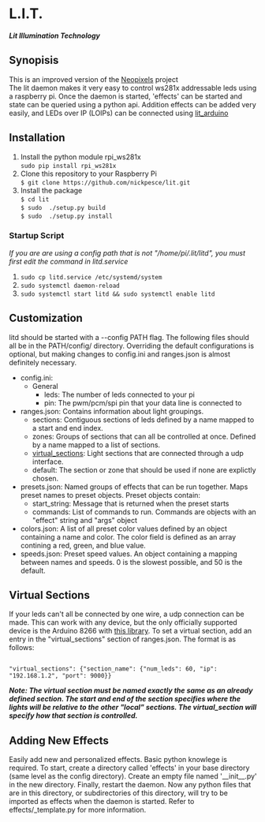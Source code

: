 # L.I.T.
***Lit Illumination Technology***
## Synopisis
This is an improved version of the <a href="http://github.com/nickpesce/neopixels">Neopixels</a> project</br>
The lit daemon makes it very easy to control ws281x addressable leds using a raspberry pi. Once the daemon is started, 'effects' can be started and state can be queried using a python api. Addition effects can be added very easily, and LEDs over IP (LOIPs) can be connected using [lit_arduino](https://github.com/nickpesce/lit_arduino)
## Installation
<ol>
<li>Install the python module rpi_ws281x<br/>
<code>sudo pip install rpi_ws281x</code></li>
<li>Clone this repository to your Raspberry Pi<br/>
<code>$ git clone https://github.com/nickpesce/lit.git</code></li>
<li>Install the package<br/>
  <code>$ cd lit</code><br/>
  <code>$ sudo  ./setup.py build</code> <br/>
  <code>$ sudo  ./setup.py install</code></li>
</ol>

### Startup Script
*If you are are using a config path that is not "/home/pi/.lit/litd", you must first edit the command in litd.service*
<ol>
<li>
  <code>sudo cp litd.service /etc/systemd/system</code>
</li>
<li>
  <code>sudo systemctl daemon-reload</code>
</li>
<li>
  <code>sudo systemctl start litd && sudo systemctl enable litd</code>
</li>
</ol>

## Customization
litd should be started with a --config PATH flag. The following files should all be in the PATH/config/ directory. Overriding the default configurations is optional, but making changes to config.ini and ranges.json is almost definitely necessary.
<ul>
<li>config.ini:
  <ul>
  <li>
  General
    <ul>
    <li>leds: The number of leds connected to your pi</li>
    <li>pin: The pwm/pcm/spi pin that your data line is connected to</li>
    </ul>
   </li>   
   </ul>
</li>

<li>ranges.json: Contains information about light groupings.
  <ul>
  <li>sections: Contiguous sections of leds defined by a name mapped to a start and end index.</li>
  <li>zones: Groups of sections that can all be controlled at once. Defined by a name mapped to a list of sections.</li>
  <li><a href="#virtual-sections">virtual_sections</a>: Light sections that are connected through a udp interface.</li>
  <li>default: The section or zone that should be used if none are explictly chosen.
  </ul>
</li>

<li>presets.json: Named groups of effects that can be run together. Maps preset names to preset objects.
Preset objects contain:
  <ul>
  <li>start_string: Message that is returned when the preset starts</li>
  <li>commands: List of commands to run. Commands are objects with an "effect" string and "args" object</li>
  </ul>
</li>

<li>colors.json: A list of all preset color values defined by an object containing a name and color. The color field is defined as an array contining a red, green, and blue value.
</li>

<li>speeds.json: Preset speed values. An object containing a mapping between names and speeds. 0 is the slowest possible, and 50 is the default.
</li>
</ul>

## Virtual Sections
If your leds can't all be connected by one wire, a udp connection can be made. This can work with any device, but the only officially supported device is the Arduino 8266 with [this library](https://github.com/nickpesce/lit_arduino). To set a virtual section, add an entry in the "virtual_sections" section of ranges.json. The format is as follows:

<code>
"virtual_sections": {"section_name": {"num_leds": 60, "ip": "192.168.1.2", "port": 9000}}
</code>



_**Note: The virtual section must be named exactly the same as an already defined section. The start and end of the section specifies where the lights will be relative to the other "local" sections. The virtual_section will specify how that section is controlled.**_

## Adding New Effects
Easily add new and personalized effects. Basic python knowlege is required. To start, create a directory called 'effects' in your base directory (same level as the config directory). Create an empty file named '\_\_init\_\_.py' in the new directory. Finally, restart the daemon. Now any python files that are in this directory, or subdirectories of this directory, will try to be imported as effects when the daemon is started. Refer to effects/\_template.py for more information. 
